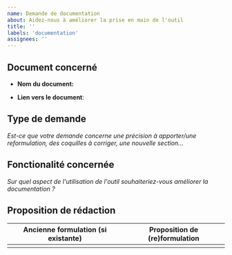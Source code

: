 ```yaml
---
name: Demande de documentation
about: Aidez-nous à améliorer la prise en main de l'outil
title: ''
labels: 'documentation'
assignees: ''
---
```


## Document concerné

-   **Nom du document:**

-   **Lien vers le document**:

## Type de demande

*Est-ce que votre demande concerne une précision à apporter/une reformulation, des coquilles à corriger, une nouvelle section...*

## Fonctionalité concernée

*Sur quel aspect de l'utilisation de l'outil souhaiteriez-vous améliorer la documentation ?*

## Proposition de rédaction

| Ancienne formulation (si existante) | Proposition de (re)formulation |
|-------------------------------------|--------------------------------|
|                                     |                                |
